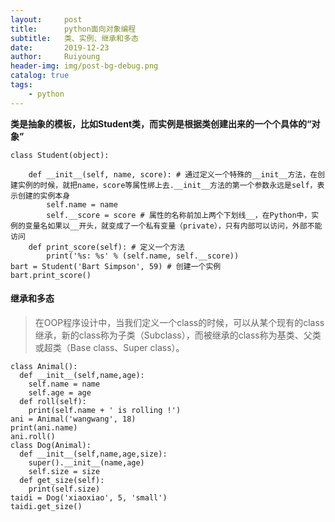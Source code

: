 ```yaml
--- 
layout:     post
title:      python面向对象编程
subtitle:   类、实例、继承和多态
date:       2019-12-23
author:     Ruiyoung
header-img: img/post-bg-debug.png
catalog: true
tags:
    - python
---
```

**类是抽象的模板，比如Student类，而实例是根据类创建出来的一个个具体的“对象”**
```
class Student(object):

    def __init__(self, name, score): # 通过定义一个特殊的__init__方法，在创建实例的时候，就把name，score等属性绑上去.__init__方法的第一个参数永远是self，表示创建的实例本身
        self.name = name
        self.__score = score # 属性的名称前加上两个下划线__，在Python中，实例的变量名如果以__开头，就变成了一个私有变量（private），只有内部可以访问，外部不能访问
    def print_score(self): # 定义一个方法
        print('%s: %s' % (self.name, self.__score))
bart = Student('Bart Simpson', 59) # 创建一个实例
bart.print_score()
```
#### 继承和多态
>在OOP程序设计中，当我们定义一个class的时候，可以从某个现有的class继承，新的class称为子类（Subclass），而被继承的class称为基类、父类或超类（Base class、Super class）。

```
class Animal():
  def __init__(self,name,age):
    self.name = name
    self.age = age
  def roll(self):
    print(self.name + ' is rolling !')
ani = Animal('wangwang', 18)
print(ani.name)
ani.roll()
class Dog(Animal):
  def __init__(self,name,age,size):
    super().__init__(name,age)
    self.size = size
  def get_size(self):
    print(self.size)
taidi = Dog('xiaoxiao', 5, 'small')
taidi.get_size()

```
